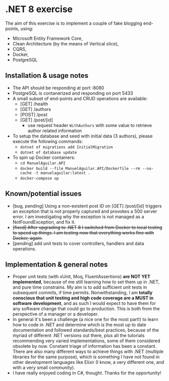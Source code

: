 # .NET 8 exercise

The aim of this exercise is to implement a couple of fake blogging end-points, using:

* Microsoft Entity Framework Core,
* Clean Architecture (by the means of Vertical slice),
* CQRS,
* Docker,
* PostgreSQL

## Installation & usage notes

* The API should be responding at port :8080
* PostgreSQL is contanerized and responding on port 5433
* A small subset of end-points and CRUD operations are available:
    * [GET] /health 
    * [GET] /authors
    * [POST] /post
    * [GET] /post/[id]
        * use request header `WithAuthors` with some value to retrieve author related information
* To setup the database and seed with initial data (3 authors), please execute the following commands:
    * `dotnet ef migrations add InitialMigration`
    * `dotnet ef database update`
* To spin up Docker containers:
    * `cd ManuelAguilar.API`
    * `docker build --file ManuelAguilar.API/Dockerfile --rm --no-cache -t manuelaguilar:latest .`
    * `docker-compose up`

## Known/potential issues

* [bug, pending] Using a non-existent post ID on [GET] /post/[id] triggers an exception that is not properly captured and provokes a 500 server error. I am investigating why the exception is not managed as a NotFoundException, and fix it.
* ~~[fixed] After upgrading to .NET 8 I switched from Docker to local testing to speed up things. I am testing now that everything works fine with Docker, again.~~
* [pending] add unit tests to cover controllers, handlers and data operations.

## Implementation & general notes

* Proper unit tests (with xUnit, Moq, FluentAssertions) **are NOT YET implemented**, because of me still learning how to set them up in .NET, and pure time constrains. My aim is to add sufficient unit tests in subsequent commits, if time permits. Nonwithstanding, I am **totally conscious that unit testing and high code coverage are a MUST in software development**, and as such I would expect to have them for any software change that could go to production. This is both from the perspective of a manager or a developer.
* In general it's been a challenge (a nice one for the most part!) to learn how to code in .NET and determine which is the most up to date documentation and followed standards/best practices, because of the myriad of different .NET versions out there, plus all the tutorials recommending very varied implementations, some of them considered obsolete by now. Constant triage of information has been a constant. There are also many different ways to achieve things with .NET (multiple libraries for the same purpose), which is something I have not found in other development languages like Elixir (I know, a very different one, and with a very small community).
* I have really enjoyed coding in C#, thought. Thanks for the opportunity!
